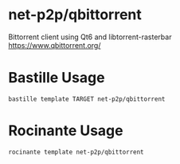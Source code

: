 # net-p2p/qbittorrent
Bittorrent client using Qt6 and libtorrent-rasterbar
https://www.qbittorrent.org/

# Bastille Usage
```shell
bastille template TARGET net-p2p/qbittorrent
```

# Rocinante Usage
```shell
rocinante template net-p2p/qbittorrent
```
